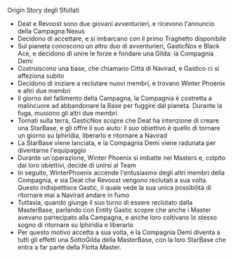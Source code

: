Origin Story degli Sfollati

- Deat e Revoost sono due giovani avventurieri, e ricevono l'annuncio della Campagna Nexus
 - Decidono di accettare, e si imbarcano con il primo Traghetto disponibile
 - Sul pianeta conoscono un altro duo di avventurieri, GasticNox e Black Ace, e decidono di unire le forze e fondare una Gilda: la Compagnia Demi
 - Costruiscono una base, che chiamano Città di Navirad, e Gastico ci si affeziona subito
 - Decidono di iniziare a reclutare nuovi membri, e trovano Winter Phoenix e altri due membri
 - Il giorno del fallimento della Campagna, la Compagnia è costretta a malincuore ad abbandonare la Base per fuggire dal pianeta. Durante la fuga, muoiono gli altri due membri
 - Tornati sulla terra, GasticNox scopre che Deat ha intenzione di creare una StarBase, e gli offre il suo aiuto: il suo obiettivo è quello di tornare un giorno su Iphiridia, liberarlo e ritornare a Navirad
 - La StarBase viene lanciata, e la Compagnia Demi viene radunata per diventarne l'equipaggio
 - Durante un'operazione, Winter Phoenix si imbatte nei Masters e, colpito dai loro obiettivi, decide di unirsi al Team
 - In seguito, WinterPhoenix accende l'entusiasmo degli altri membri della Compagnia, e sia Deat che Revoost vengono reclutati a sua volta. Questo indispettisce Gastic, il quale vede la sua unica possibilità di ritornare mai a Navirad andare in fumo
 - Tuttavia, quando giunge il suo turno di essere reclutato dalla MasterBase, parlando con Entity Gastic scopre che anche i Master avevano partecipato alla Campagna, e anche loro coltivano lo stesso sogno di ritornare su Iphiridia e liberarlo
 - Per questo motivo accetta a sua volta, e la Compagnia Demi diventa a tutti gli effetti una SottoGilda della MasterBase, con la loro StarBase che entra a far parte della Flotta Master.